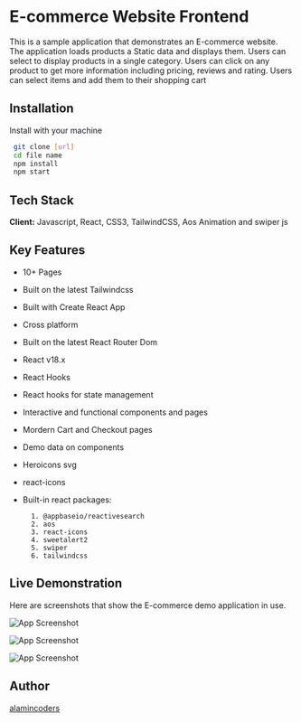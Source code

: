 
# E-commerce Website Frontend

This is a sample application that demonstrates an E-commerce website. The application loads products a Static data and displays them. Users can select to display products in a single category. Users can click on any product to get more information including pricing, reviews and rating. Users can select items and add them to their shopping cart


## Installation

Install with your machine

```bash
 git clone [url]
 cd file name
 npm install
 npm start
```
    
## Tech Stack

**Client:** Javascript, React, CSS3, TailwindCSS, Aos Animation and swiper js


## Key Features

- 10+ Pages
- Built on the latest Tailwindcss
- Built with Create React App
- Cross platform
- Built on the latest React Router Dom
- React v18.x
- React Hooks
- React hooks for state management
- Interactive and functional components and pages
- Mordern Cart and Checkout pages
- Demo data on components
- Heroicons svg
- react-icons 
- Built-in react packages:

        1. @appbaseio/reactivesearch
        2. aos
        3. react-icons
        4. sweetalert2
        5. swiper
        6. tailwindcss


## Live Demonstration
Here are screenshots that show the E-commerce demo application in use.

![App Screenshot](https://i.ibb.co/k2pyD8G/smartmockups-lboixhvc.jpg)

![App Screenshot](https://i.ibb.co/xMV0wvf/demo-1.png)

![App Screenshot](https://i.ibb.co/74tP29N/demo-5.png)


## Author

[alamincoders](https://alamincoders.netlify.app/)

